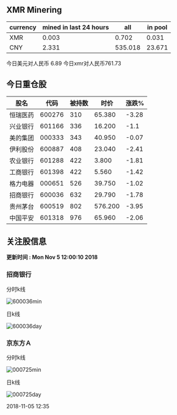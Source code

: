 ## XMR Minering

|currency|mined in last 24 hours|all|in pool|
|---|---|---|---|
|XMR|0.003|0.702|0.031|
|CNY|2.331|535.018|23.671|

今日美元对人民币 6.89	今日xmr对人民币761.73


## 今日重仓股 

|股名|代码|被持数|时价|涨跌%|
|---|---|---|---|---|
|恒瑞医药|600276|310|65.380|-3.28|
|兴业银行|601166|336|16.200|-1.1|
|美的集团|000333|343|40.950|-0.07|
|伊利股份|600887|408|23.040|-2.41|
|农业银行|601288|422|3.800|-1.81|
|工商银行|601398|422|5.560|-1.42|
|格力电器|000651|526|39.750|-1.02|
|招商银行|600036|632|29.790|-1.78|
|贵州茅台|600519|802|576.200|-3.95|
|中国平安|601318|976|65.960|-2.06|

## 关注股信息
**更新时间 : Mon Nov  5 12:00:10 2018**
### 招商银行 
分时k线

![600036min](http://image.sinajs.cn/newchart/min/n/sh600036.gif)

日k线

![600036day](http://image.sinajs.cn/newchart/daily/n/sh600036.gif)

### 京东方Ａ 
分时k线

![000725min](http://image.sinajs.cn/newchart/min/n/sz000725.gif)

日k线

![000725day](http://image.sinajs.cn/newchart/daily/n/sz000725.gif)

2018-11-05 12:35